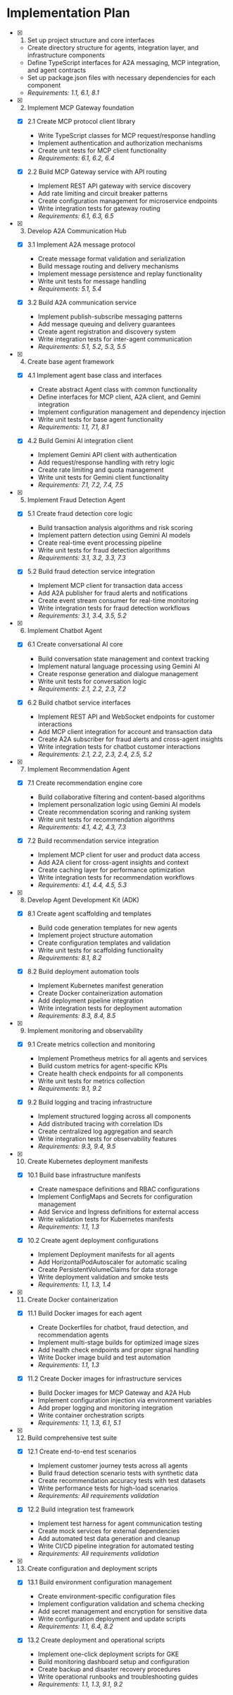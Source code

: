 # Implementation Plan

- [x] 1. Set up project structure and core interfaces
  - Create directory structure for agents, integration layer, and infrastructure components
  - Define TypeScript interfaces for A2A messaging, MCP integration, and agent contracts
  - Set up package.json files with necessary dependencies for each component
  - _Requirements: 1.1, 6.1, 8.1_

- [x] 2. Implement MCP Gateway foundation
  - [x] 2.1 Create MCP protocol client library
    - Write TypeScript classes for MCP request/response handling
    - Implement authentication and authorization mechanisms
    - Create unit tests for MCP client functionality
    - _Requirements: 6.1, 6.2, 6.4_

  - [x] 2.2 Build MCP Gateway service with API routing
    - Implement REST API gateway with service discovery
    - Add rate limiting and circuit breaker patterns
    - Create configuration management for microservice endpoints
    - Write integration tests for gateway routing
    - _Requirements: 6.1, 6.3, 6.5_

- [x] 3. Develop A2A Communication Hub
  - [x] 3.1 Implement A2A message protocol
    - Create message format validation and serialization
    - Build message routing and delivery mechanisms
    - Implement message persistence and replay functionality
    - Write unit tests for message handling
    - _Requirements: 5.1, 5.4_

  - [x] 3.2 Build A2A communication service
    - Implement publish-subscribe messaging patterns
    - Add message queuing and delivery guarantees
    - Create agent registration and discovery system
    - Write integration tests for inter-agent communication
    - _Requirements: 5.1, 5.2, 5.3, 5.5_

- [x] 4. Create base agent framework
  - [x] 4.1 Implement agent base class and interfaces
    - Create abstract Agent class with common functionality
    - Define interfaces for MCP client, A2A client, and Gemini integration
    - Implement configuration management and dependency injection
    - Write unit tests for base agent functionality
    - _Requirements: 1.1, 7.1, 8.1_

  - [x] 4.2 Build Gemini AI integration client
    - Implement Gemini API client with authentication
    - Add request/response handling with retry logic
    - Create rate limiting and quota management
    - Write unit tests for Gemini client functionality
    - _Requirements: 7.1, 7.2, 7.4, 7.5_

- [x] 5. Implement Fraud Detection Agent
  - [x] 5.1 Create fraud detection core logic
    - Build transaction analysis algorithms and risk scoring
    - Implement pattern detection using Gemini AI models
    - Create real-time event processing pipeline
    - Write unit tests for fraud detection algorithms
    - _Requirements: 3.1, 3.2, 3.3, 7.3_

  - [x] 5.2 Build fraud detection service integration
    - Implement MCP client for transaction data access
    - Add A2A publisher for fraud alerts and notifications
    - Create event stream consumer for real-time monitoring
    - Write integration tests for fraud detection workflows
    - _Requirements: 3.1, 3.4, 3.5, 5.2_

- [x] 6. Implement Chatbot Agent
  - [x] 6.1 Create conversational AI core
    - Build conversation state management and context tracking
    - Implement natural language processing using Gemini AI
    - Create response generation and dialogue management
    - Write unit tests for conversation logic
    - _Requirements: 2.1, 2.2, 2.3, 7.2_

  - [x] 6.2 Build chatbot service interfaces
    - Implement REST API and WebSocket endpoints for customer interactions
    - Add MCP client integration for account and transaction data
    - Create A2A subscriber for fraud alerts and cross-agent insights
    - Write integration tests for chatbot customer interactions
    - _Requirements: 2.1, 2.2, 2.3, 2.4, 2.5, 5.2_

- [x] 7. Implement Recommendation Agent
  - [x] 7.1 Create recommendation engine core
    - Build collaborative filtering and content-based algorithms
    - Implement personalization logic using Gemini AI models
    - Create recommendation scoring and ranking system
    - Write unit tests for recommendation algorithms
    - _Requirements: 4.1, 4.2, 4.3, 7.3_

  - [x] 7.2 Build recommendation service integration
    - Implement MCP client for user and product data access
    - Add A2A client for cross-agent insights and context
    - Create caching layer for performance optimization
    - Write integration tests for recommendation workflows
    - _Requirements: 4.1, 4.4, 4.5, 5.3_

- [x] 8. Develop Agent Development Kit (ADK)
  - [x] 8.1 Create agent scaffolding and templates
    - Build code generation templates for new agents
    - Implement project structure automation
    - Create configuration templates and validation
    - Write unit tests for scaffolding functionality
    - _Requirements: 8.1, 8.2_

  - [x] 8.2 Build deployment automation tools
    - Implement Kubernetes manifest generation
    - Create Docker containerization automation
    - Add deployment pipeline integration
    - Write integration tests for deployment automation
    - _Requirements: 8.3, 8.4, 8.5_

- [x] 9. Implement monitoring and observability

  - [x] 9.1 Create metrics collection and monitoring
    - Implement Prometheus metrics for all agents and services
    - Build custom metrics for agent-specific KPIs
    - Create health check endpoints for all components
    - Write unit tests for metrics collection
    - _Requirements: 9.1, 9.2_

  - [x] 9.2 Build logging and tracing infrastructure

    - Implement structured logging across all components
    - Add distributed tracing with correlation IDs
    - Create centralized log aggregation and search
    - Write integration tests for observability features
    - _Requirements: 9.3, 9.4, 9.5_

- [x] 10. Create Kubernetes deployment manifests

  - [x] 10.1 Build base infrastructure manifests

    - Create namespace definitions and RBAC configurations
    - Implement ConfigMaps and Secrets for configuration management
    - Add Service and Ingress definitions for external access
    - Write validation tests for Kubernetes manifests
    - _Requirements: 1.1, 1.3_

  - [x] 10.2 Create agent deployment configurations

    - Implement Deployment manifests for all agents
    - Add HorizontalPodAutoscaler for automatic scaling
    - Create PersistentVolumeClaims for data storage
    - Write deployment validation and smoke tests
    - _Requirements: 1.1, 1.3, 1.4_

- [x] 11. Create Docker containerization

  - [x] 11.1 Build Docker images for each agent

    - Create Dockerfiles for chatbot, fraud detection, and recommendation agents
    - Implement multi-stage builds for optimized image sizes
    - Add health check endpoints and proper signal handling
    - Write Docker image build and test automation
    - _Requirements: 1.1, 1.3_

  - [x] 11.2 Create Docker images for infrastructure services

    - Build Docker images for MCP Gateway and A2A Hub
    - Implement configuration injection via environment variables
    - Add proper logging and monitoring integration
    - Write container orchestration scripts
    - _Requirements: 1.1, 1.3, 6.1, 5.1_

- [x] 12. Build comprehensive test suite

  - [x] 12.1 Create end-to-end test scenarios

    - Implement customer journey tests across all agents
    - Build fraud detection scenario tests with synthetic data
    - Create recommendation accuracy tests with test datasets
    - Write performance tests for high-load scenarios
    - _Requirements: All requirements validation_

  - [x] 12.2 Build integration test framework

    - Implement test harness for agent communication testing
    - Create mock services for external dependencies
    - Add automated test data generation and cleanup
    - Write CI/CD pipeline integration for automated testing
    - _Requirements: All requirements validation_

- [x] 13. Create configuration and deployment scripts

  - [x] 13.1 Build environment configuration management

    - Create environment-specific configuration files
    - Implement configuration validation and schema checking
    - Add secret management and encryption for sensitive data
    - Write configuration deployment and update scripts
    - _Requirements: 1.1, 6.4, 8.2_

  - [x] 13.2 Create deployment and operational scripts

    - Implement one-click deployment scripts for GKE
    - Build monitoring dashboard setup and configuration
    - Create backup and disaster recovery procedures
    - Write operational runbooks and troubleshooting guides
    - _Requirements: 1.1, 1.3, 9.1, 9.2_
